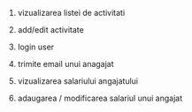 

1. vizualizarea listei de activitati

2. add/edit activitate

3. login user

4. trimite email unui anagajat

5. vizualizarea salariului angajatului

6. adaugarea / modificarea salariul unui angajat
